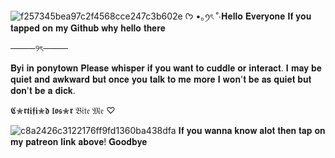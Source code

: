 ![f257345bea97c2f4568cce247c3b602e](https://github.com/user-attachments/assets/b9eb95f9-526b-44fa-9c62-f622ef94651b)
 ᡣ𐭩 •｡ꪆৎ ˚⋅𝐇𝐞𝐥𝐥𝐨 𝐄𝐯𝐞𝐫𝐲𝐨𝐧𝐞 
𝐈𝐟 𝐲𝐨𝐮 𝐭𝐚𝐩𝐩𝐞𝐝 𝐨𝐧 𝐦𝐲 𝐆𝐢𝐭𝐡𝐮𝐛 𝐰𝐡𝐲 𝐡𝐞𝐥𝐥𝐨 𝐭𝐡𝐞𝐫𝐞

────୨ৎ────

𝐁𝐲𝐢 𝐢𝐧 𝐩𝐨𝐧𝐲𝐭𝐨𝐰𝐧 
𝐏𝐥𝐞𝐚𝐬𝐞 𝐰𝐡𝐢𝐬𝐩𝐞𝐫 𝐢𝐟 𝐲𝐨𝐮 𝐰𝐚𝐧𝐭 𝐭𝐨 𝐜𝐮𝐝𝐝𝐥𝐞 𝐨𝐫 𝐢𝐧𝐭𝐞𝐫𝐚𝐜𝐭. 𝐈 𝐦𝐚𝐲 𝐛𝐞 𝐪𝐮𝐢𝐞𝐭 𝐚𝐧𝐝 𝐚𝐰𝐤𝐰𝐚𝐫𝐝 𝐛𝐮𝐭 𝐨𝐧𝐜𝐞 𝐲𝐨𝐮 𝐭𝐚𝐥𝐤 𝐭𝐨 𝐦𝐞 𝐦𝐨𝐫𝐞 𝐈 𝐰𝐨𝐧'𝐭 𝐛𝐞 𝐚𝐬 𝐪𝐮𝐢𝐞𝐭 𝐛𝐮𝐭 𝐝𝐨𝐧'𝐭 𝐛𝐞 𝐚 𝐝𝐢𝐜𝐤. 


𝕮✮𝖗𝖙𝖎𝖋𝖎✮𝖉 𝖑𝖔𝖘✮𝖗
𝔅𝔦𝔱𝔢 𝔐𝔢 ♡

![c8a2426c3122176ff9fd1360ba438dfa](https://github.com/user-attachments/assets/b422d128-62eb-40ec-8a8b-67e8461ac9f5)
𝐈𝐟 𝐲𝐨𝐮 𝐰𝐚𝐧𝐧𝐚 𝐤𝐧𝐨𝐰 𝐚𝐥𝐨𝐭 𝐭𝐡𝐞𝐧 𝐭𝐚𝐩 𝐨𝐧 𝐦𝐲 𝐩𝐚𝐭𝐫𝐞𝐨𝐧 𝐥𝐢𝐧𝐤 𝐚𝐛𝐨𝐯𝐞! 𝐆𝐨𝐨𝐝𝐛𝐲𝐞

